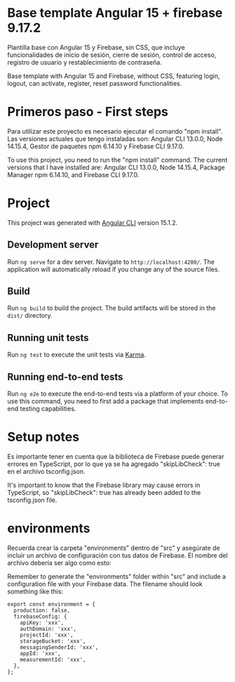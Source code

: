 # Base template Angular 15 + firebase 9.17.2

Plantilla base con Angular 15 y Firebase, sin CSS, que incluye funcionalidades de inicio de sesión, cierre de sesión, control de acceso, registro de usuario y restablecimiento de contraseña.

Base template with Angular 15 and Firebase, without CSS, featuring login, logout, can activate, register, reset password functionalities.

# Primeros paso - First steps

Para utilizar este proyecto es necesario ejecutar el comando "npm install". Las versiones actuales que tengo instaladas son: Angular CLI 13.0.0, Node 14.15.4, Gestor de paquetes npm 6.14.10 y Firebase CLI 9.17.0.

To use this project, you need to run the "npm install" command. The current versions that I have installed are: Angular CLI 13.0.0, Node 14.15.4, Package Manager npm 6.14.10, and Firebase CLI 9.17.0.

# Project

This project was generated with [Angular CLI](https://github.com/angular/angular-cli) version 15.1.2.

## Development server

Run `ng serve` for a dev server. Navigate to `http://localhost:4200/`. The application will automatically reload if you change any of the source files.

## Build

Run `ng build` to build the project. The build artifacts will be stored in the `dist/` directory.

## Running unit tests

Run `ng test` to execute the unit tests via [Karma](https://karma-runner.github.io).

## Running end-to-end tests

Run `ng e2e` to execute the end-to-end tests via a platform of your choice. To use this command, you need to first add a package that implements end-to-end testing capabilities.

# Setup notes

Es importante tener en cuenta que la biblioteca de Firebase puede generar errores en TypeScript, por lo que ya se ha agregado "skipLibCheck": true en el archivo tsconfig.json.

It's important to know that the Firebase library may cause errors in TypeScript, so "skipLibCheck": true has already been added to the tsconfig.json file.

# environments

Recuerda crear la carpeta "environments" dentro de "src" y asegúrate de incluir un archivo de configuración con tus datos de Firebase. El nombre del archivo debería ser algo como esto:

Remember to generate the "environments" folder within "src" and include a configuration file with your Firebase data. The filename should look something like this:

```
export const environment = {
  production: false,
  firebaseConfig: {
    apiKey: 'xxx',
    authDomain: 'xxx',
    projectId: 'xxx',
    storageBucket: 'xxx',
    messagingSenderId: 'xxx',
    appId: 'xxx',
    measurementId: 'xxx',
  },
};
```
